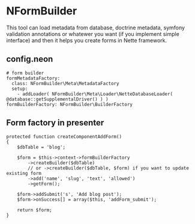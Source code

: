 ﻿NFormBuilder
============

This tool can load metadata from database, doctrine metadata, symfony validation annotations or whatewer you want (if you implement simple interface) and then it helps you create forms in Nette framework.

## config.neon

    # form builder
    formMetadataFactory:
      class: NFormBuilder\Meta\MetadataFactory
      setup:
        - addLoader( NFormBuilder\Meta\Loader\NetteDatabaseLoader( @database::getSupplementalDriver() ) )
    formBuilderFactory: NFormBuilder\BuilderFactory

## Form factory in presenter

    protected function createComponentAddForm()
    {
	    $dbTable = 'blog';

        $form = $this->context->formBuilderFactory
            ->createBuilder($dbTable)
            // or ->createBuilder($dbTable, $form) if you want to update existing form
            ->add('name', 'slug', 'text', 'allowed')
            ->getForm();

        $form->addSubmit('s', 'Add blog post');
        $form->onSuccess[] = array($this, 'addForm_submit');

        return $form;
    }